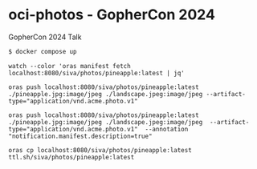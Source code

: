 # oci-photos - GopherCon 2024

GopherCon 2024 Talk 



```sh
$ docker compose up 
```

```
watch --color 'oras manifest fetch localhost:8080/siva/photos/pineapple:latest | jq'
```

```
oras push localhost:8080/siva/photos/pineapple:latest ./pineapple.jpg:image/jpeg ./landscape.jpeg:image/jpeg --artifact-type="application/vnd.acme.photo.v1"
```


```
oras push localhost:8080/siva/photos/pineapple:latest ./pineapple.jpg:image/jpeg ./landscape.jpeg:image/jpeg  --artifact-type="application/vnd.acme.photo.v1"  --annotation "notification.manifest.description=true"
```


```
oras cp localhost:8080/siva/photos/pineapple:latest ttl.sh/siva/photos/pineapple:latest
```
